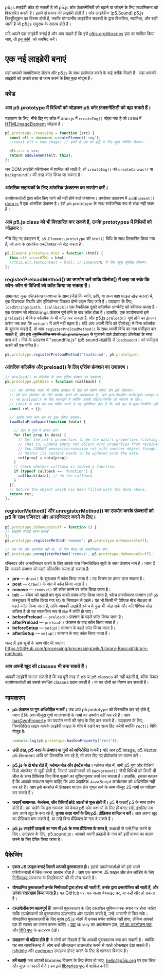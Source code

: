 p5.js लाइब्रेरी कोड हो सकती है जो p5.js कोर फ़ंक्शनैलिटी को बढ़ाने या जोड़ने के लिए जावास्क्रिप्ट को विस्तारित करती है। इसमें दो प्रकार की लाइब्रेरी होती हैं। कोर लाइब्रेरीज (p5.Sound) p5.js डिस्ट्रीब्यूशन का हिस्सा होती हैं, जबकि योगदानीय लाइब्रेरीज सदस्यों के द्वारा विकसित, स्वामित्व, और रखी जाती हैं जो p5.js समुदाय के सदस्य होते हैं।

यदि आपने एक लाइब्रेरी बनाई है और आप चाहते हैं कि इसे [p5js.org/libraries](https://p5js.org/libraries) पृष्ठ पर शामिल किया जाए, तो [इस फॉर्म](https://docs.google.com/forms/d/e/1FAIpQLSdWWb95cfvosaIFI7msA7XC5zOEVsNruaA5klN1jH95ESJVcw/viewform). को सबमिट करें।

# एक नई लाइब्रेरी बनाएं

यहां आपको जावास्क्रिप्ट लेखन और p5.js के साथ इस्तेमाल करने के कई तरीके मिलते हैं। यहां आपकी लाइब्रेरी को अच्छी तरह से काम करने के लिए कुछ नोट्स हैं।

## कोड

### आप p5.prototype में विधियों को जोड़कर p5 कोर फ़ंक्शनैलिटी को बढ़ा सकते हैं।

उदाहरण के लिए, नीचे दिए गए कोड में dom.js में `createImg()` जोड़ा गया है जो DOM में [HTMLImageElement](https://developer.Mozilla.org/en-US/docs/Web/API/HTMLImageElement) जोड़ता है।
 

  ```js
  p5.prototype.createImg = function (src) {
    const elt = document.createElement('img');
    //const elt = new Image; // इसमें से एक को वृद्धि के लिए बहुत संक्षेपित विकल्प।

    elt.src = src;
    return addElement(elt, this);
  };
  ```
 जब DOM लाइब्रेरी परियोजना में शामिल की जाती है, तो `createImg()` को `createCanvas()` या `background()` की तरह कॉल किया जा सकता है।

### आंतरिक सहायकों के लिए आंतरिक फ़ंक्शन्स का उपयोग करें।

उपयोगकर्ताओं द्वारा कॉल किए जाने की नहीं होने वाले फ़ंक्शन्स। उपरोक्त उदाहरण में `addElement()` [dom.js](https://GitHub.com/processing/p5.js/blob/main/src/dom/dom.js) में एक आंतरिक फ़ंक्शन है। इसे p5.prototype के साथ सार्वजनिक रूप से बांधा नहीं जाता है।

### आप p5.js class को भी विस्तारित कर सकते हैं, उनके prototypes में विधियों को जोड़कर।

नीचे दिए गए उदाहरण में, `p5.Element.prototype` को `html()` विधि के साथ विस्तारित किया गया है, जो तत्व के आंतरिक एचटीएमएल को सेट करता है।


  ```js
  p5.Element.prototype.html = function (html) {
    this.elt.innerHTML = html;
    //this.elt.textContent = html; // innerHTML के लिए बहुत सुरक्षित विकल्प।
  };
  ```
  
### registerPreloadMethod() का उपयोग करें ताकि प्रीलोड() में कहा जा सके कि कौन-कौन से विधियों को कॉल किया जा सकता हैं।

सामान्यत: कुछ एसिंक्रोनस फ़ंक्शन्स के साथ (जैसे कि ध्वनि, छवि, या अन्य बाह्य फ़ाइल लोड करना) में, एक विकल्पक स्थिति और एसिंक्रोनस विकल्प दोनों प्रदान किए जाते हैं। उदाहरण के लिए, `loadStrings(path, [callback])` एक वैकल्पिक दूसरे कॉलबैक आर्ग्यमेंट को स्वीकार करता है - एक फ़ंक्शन जो लोडStrings फ़ंक्शन पूर्ण होने के बाद कॉल होता है। हालांकि, एक उपयोगकर्ता इसे `preload()` में बिना कॉलबैक के भी कॉल कर सकता है, और p5.js `preload() `पूर्ण होने का इंतज़ार करेगा जब तक कि `setup()` में आगे नहीं बढ़ता है। यदि आप अपनी विधि को प्रीलोड() में बिना कॉलबैक के बुलाना चाहते हैं, तो आप `registerPreloadMethod()` के साथ अपनी विधि का नाम पंजीकृत कर सकते हैं, और इसे ~~(पूर्वनिर्धारित रूप से p5.prototype)~~ से गुजारने वाले प्रोटोटाइप ऑब्जेक्ट के साथ पास करें। नीचे के उदाहरण में "soundfile.js" (p5.sound लाइब्रेरी) में `loadSound()` को पंजीकृत करने की एक पंक्ति है।


  ```js
  p5.prototype.registerPreloadMethod('loadSound', p5.prototype);
  ```

### आंतरिक कॉलबैक और preload() के लिए एसिंक फ़ंक्शन का उदाहरण।

```js
// preload() या कॉलबैक के साथ एसिंक फ़ंक्शन का उदाहारण।
p5.prototype.getData = function (callback) {

  /// एक ऑब्जेक्ट बनाएं जो एसिंक फ़ंक्शन से डेटा को क्लोन करेगा और इसे लौटाएगा।
  // हमें उस ऑब्जेक्ट को नीचे अपडेट करने की आवश्यकता है, उसे पुनर-निर्धारित करने/पुनर-असाइन करने की नहीं।
  // यह preload() के लिए महत्वपूर्ण है क्योंकि असली पॉइंटर/रेफरेंस को सहेजने के लिए।
  // Const के साथ चर नाम घोषित करने से यह सुनिश्चित होता है कि उन्हें भूल से पुनर-निर्धारित नहीं किया जाएगा।
  const ret = {};

  // आपके साथ काम कर रहे कुछ एसिंक फ़ंक्शन।
  loadDataFromSpace(function (data) {

    // डेटा में गुणों में फ़ॉरच करें।
    for (let prop in data) {
      // Set the ret's properties to be the data's properties (cloning).
      // That is, update empty ret object with properties from received data.
      // You CANNOT overwrite/reassign ret with another object though.
      // Rather its content needs to be updated with the data.
      ret[prop] = data[prop];
    }
    // Check whether callback is indeed a function.
    if (typeof callback == 'function') {
      callback(data); // do the callback.
    }
  });
  // Return the object which has been filled with the data above.
  return ret;
};
```

### registerMethod() और unregisterMethod() का उपयोग करके फ़ंक्शनों को p5 के साथ रजिस्टर और अनरजिस्टर करने के लिए।

  ```js
  p5.prototype.doRemoveStuff = function () { 
  // लाइब्रेरी सफाई साफ-सफाई
  };
  p5.prototype.registerMethod('remove', p5.prototype.doRemoveStuff);

  // जब यह और आवश्यक नहीं हो, तो फिर मैथड को अनरजिस्टर करें।
  p5.prototype.unregisterMethod('remove', p5.prototype.doRemoveStuff);
  ```

रजिस्टर और अनरजिस्टर करने के लिए आपके पास निम्नलिखित सूची के साथ फ़ंक्शन नाम हैं। ध्यान दें कि आपको फ़ंक्शन को पहले परिभाषित करना हो सकता है:

  * **pre** — `draw()` के शुरुआत में कॉल किया जाता है। यह  चित्रण पर प्रभाव डाल सकता है।
  * **post** — `draw()` के अंत में कॉल किया जाता है।
  * **remove** — `remove()` को कॉल करने पर कॉल किया जाता है।
  * **init** — स्केच को पहली बार शुरू करते समय कॉल किया जाता है, स्केच प्रारंभीकरण फ़ंक्शन (जो `p5` कंस्ट्रक्टर में पारित किया गया था) के निष्पादन से पहले। यह भी किसी भी वैश्विक मोड सेटअप से पहले कॉल किया जाता है, ताकि आपकी लाइब्रेरी स्केच में कुछ भी जोड़ सके और यदि वैश्विक मोड सक्रिय है तो यह स्वचालित रूप से `विंडो` में कॉपी हो जाए।
  * **beforePreload** — `preload()` फ़ंक्शन के पहले कॉल किया जाता है।
  * **afterPreload** — `preload()` फ़ंक्शन के बाद कॉल किया जाता है।
  * **beforeSetup** — `setup()` फ़ंक्शन के पहले कॉल किया जाता है।
  * **afterSetup** — `setup()` फ़ंक्शन के बाद कॉल किया जाता है।

जल्द ही इस सूची के साथ और भी आएगा: https://GitHub.com/processing/processing/wiki/Library-Basics#library-methods


### आप अपनी खुद की classes भी बना सकते हैं।

आपकी लाइब्रेरी संभाल सकती है कि वह पूरी तरह से p5 या p5 classes को नहीं बढ़ाती है, बल्कि केवल उपयोगकर्ताओं को उससे संबंधित classes प्रदान करती है। या यह दोनों का मिश्रण कर सकती है।

## नामकरण

* **p5 फ़ंक्शन या गुण अधिरोहित न करें।** जब आप p5.prototype को विस्तारित कर रहे होते हैं, ध्यान दें कि आप मौजूदा गुणों या फ़ंक्शनों के नामों का उपयोग नहीं कर रहे हैं। आप [hasOwnProperty](https://developer.mozilla.org/en-US/docs/Web/JavaScript/Reference/Global_Objects/Object/hasOwnProperty) का उपयोग नामों की जांच के लिए कर सकते हैं। उदाहारण के लिए, निम्नलिखित लाइन आपके लाइब्रेरी फ़ाइल के शीर्ष में रखने पर सत्य प्रिंट करेगी क्योंकि `rect()` विधि मौजूद है:


  ```js
  console.log(p5.prototype.hasOwnProperty('rect'));
  ```

* **उसी तरह, p5 कक्षा के फ़ंक्शन या गुणों को अधिरोपित न करें।** यदि आप p5.Image, p5.Vector, p5.Element आदि को विस्तारित कर रहे हैं, तो उपर दिए गए प्रोटोकॉल का पालन करें।

* **p5.js के दो मोड होते हैं, ग्लोबल मोड और इंस्टेंस मोड।** ग्लोबल मोड में, सभी p5 गुण और विधियां विंडो ऑब्जेक्ट से जुड़ी होती हैं, जिससे उपयोगकर्ता को `background()` जैसी विधियों को किसी भी चीज़ के साथ प्रिफ़िक्स किए बिना बुलाने का सुविधानुसार कार्य कर सकता है। हालांकि, इसका मतलब है कि आपको सावधान रहना चाहिए कि आप प्राकृतिक JavaScript कार्यक्षमता को अधिरोपित नहीं कर रहे हैं। आप इसे कन्सोल में लिखकर या एक तेज़ गूगल सर्च के साथ मौजूद JS नामों का परीक्षण कर सकते हैं।

* **कक्षाएँ सामान्यत: मेज़केस, और विधियाँ छोटे अक्षरों से शुरू होती हैं।** p5 में कक्षाएँ p5 के साथ प्रारंभ होती हैं। हम चाहेंगे कि इस नामकक्ष को केवल p5 कोर कक्षाओं के लिए ही बनाए रखें, इसलिए जब आप अपने खुद के बना रहे हैं, **कृपया कक्षा नामों के लिए p5. प्रीफ़िक्स शामिल न करें।** आप अपना खुद का प्रीफ़िक्स बना सकते हैं, या उन्हें बिना प्रीफ़िक्स के नाम दे सकते हैं।

* **p5.js लाइब्रेरी फ़ाइलों का नाम भी p5 के साथ प्रीफ़िक्स के साथ है**, कक्षाओं से उन्हें भिन्न करने के लिए। उदाहरण के लिए, p5.sound.js। आपको अपनी फ़ाइलों के नाम को इसी प्रारूप का पालन करने के लिए प्रेरित किया जाता है।


## पैकेजिंग

* **एकल JS फ़ाइल बनाएं जिसमें आपकी पुस्तकालय हो।** इससे उपयोगकर्ताओं को इसे अपने परियोजनाओं में लिंक करना आसान होता है। आप एक सामान्य JS फ़ाइल और तेज लोडिंग के लिए [ मिनीफाइड ](http://jscompress.com/)संस्करण के लिएविकल्पों की भी सोच सकते हैं।
  
* **योगदानित पुस्तकालयें उनके निर्माताओं द्वारा होस्ट की जाती हैं, उनके द्वारा दस्तावेजित की जाती हैं, और उनका रखरखाव किया जाता है।** यह GitHub पर, एक अलग वेबसाइट पर, या कहीं और हो सकता है।

* **दस्तावेज़ीकरण महत्वपूर्ण है!** आपकी पुस्तकालय के लिए दस्तावेज़ सुबिधाजनक स्थान पर होना चाहिए ताकि उपयोगकर्ता जो पुस्तकालय डाउनलोड और उपयोग करते हैं, उन्हें आसानी से मिल सके। योगदानित पुस्तकालयों के लिए मुख्य p5.js संदर्भ में उनका वर्णन शामिल नहीं होगा, लेकिन आपको एक ही स्वरूप का पालन करना चाहिए। [यहां](http://p5js.org/reference/#/libraries/p5.sound) library का अवलोकन पृष्ठ, [ वर्ग का अवलोकन पृष्ठ](http://p5js.org/reference/#/p5.Vector), और [ विधि पृष्ठ](http://p5js.org/reference/#/p5/arc) के उदाहरण देखें।

* **उदाहरण भी बढ़िया होते हैं!** वे लोगों को दिखाते हैं कि आपकी पुस्तकालय क्या कर सकती है। क्योंकि यह सब जावास्क्रिप्ट है, लोग उन्हें ऑनलाइन डाउनलोड करने से पहले ऑनलाइन देख सकते हैं। [jsfiddle](http://jsfiddle.net/) और [codepen](http://codepen.io) उदाहरण होस्ट करने के लिए दो शानदार विकल्प हैं।

* **हमें बताएं!** जब आपकी libraries वितरण के लिए तैयार हो जाए, [hello@p5js.org](mailto:hello@p5js.org) पर एक लिंक और कुछ जानकारी भेजें। हम इसे [libraries पृष्ठ](http://p5js.org/libraries/) में शामिल करेंगे!
